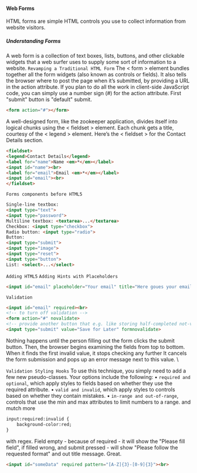 #### Web Forms
HTML forms are simple HTML controls you use to collect information from website visitors.
##### Understanding Forms
A web form is a collection of text boxes, lists, buttons, and other clickable widgets that a web surfer uses to supply
some sort of information to a website.
`Revamping a Traditional HTML Form`
The < form > element bundles together all the form widgets (also known as controls or fields). It also tells the browser
where to post the page when it’s submitted, by providing a URL in the action attribute. If you plan to do all the work
in client-side JavaScript code, you can simply use a number sign (#) for the action attribute.
First "submit" button is "default" submit.
```html
<form action="#"></form>
```
A well-designed form, like the zookeeper application, divides itself into logical chunks using the < fieldset > element.
Each chunk gets a title, courtesy of the < legend > element. Here’s the < fieldset > for the Contact Details section.
```html
<fieldset>
<legend>Contact Details</legend>
<label for="name">Name <em>*</em></label>
<input id="name"><br>
<label for="email">Email <em>*</em></label>
<input id="email"><br>
</fieldset>
```

`Forms components before HTML5`
```html
Single-line textbox:
<input type="text">
<input type="password">
Multiline textbox: <textarea>...</textarea>
Checkbox: <input type="checkbox">
Radio button: <input type="radio">
Button: 
<input type="submit">
<input type="image">
<input type="reset">
<input type="button">
List: <select>...</select>
```
`Adding HTML5`
`Adding Hints with Placeholders`
```html
<input id="email" placeholder="Your email" title="Here goues your email" autofocus><br>
```

`Validation`
```html
<input id="email" required><br>
<!-- to turn off validation -->
<form action="#" novalidate>
<!-- provide another button that e.g. like storing half-completed not-valid data for later use -->
<input type="submit" value="Save for Later" formnovalidate>
```
Nothing happens until the person filling out the form clicks the submit button. Then, the browser begins examining the
fields from top to bottom. When it finds the first invalid value, it stops checking any further It cancels the form 
submission and pops up an error message next to this value. \

`Validation Styling Hooks`
To use this technique, you simply need to add a few new pseudo-classes. Your options include the following:
•   ```required and optional```, which apply styles to fields based on whether they use the required attribute.
•   ```valid and invalid```, which apply styles to controls based on whether they contain mistakes.
•   ```in-range and out-of-range```, controls that use the min and max attributes to limit numbers to a range.
and mutch more
```html
input:required:invalid {
    background-color:red;
}
```
with regex. Field empty - because of required - it will show the "Please fill field", if filled wrong, and 
submit pressed - will show "Please follow the requested format" and out title message. Great.
```html
<input id="someData" required pattern="[A-Z]{3}-[0-9]{3}"><br>
```
